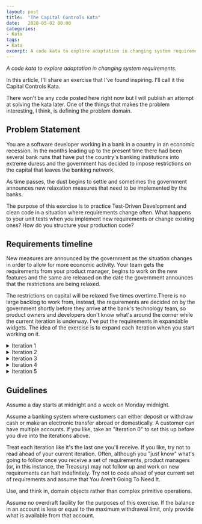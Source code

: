 ```yaml
---
layout: post
title:  "The Capital Controls Kata"
date:   2020-05-02 00:00
categories:
- Kata
tags:
- Kata
excerpt: A code kata to explore adaptation in changing system requirements.
---
```


*A code kata to explore adaptation in changing system requirements.*

In this article, I'll share an exercise that I've found inspiring. I'll call it the Capital Controls Kata.

There won't be any code posted here right now but I will publish an attempt at solving the kata later. One of the things that makes the problem interesting, I think, is defining the problem domain.

## Problem Statement

You are a software developer working in a bank in a country in an economic recession. In the months leading up to the present time there had been several bank runs that have put the country's banking institutions into extreme duress and the government has decided to impose restrictions on the capital that leaves the banking network.

As time passes, the dust begins to settle and sometimes the government announces new relaxation measures that need to be implemented by the banks.

The purpose of this exercise is to practice Test-Driven Development and clean code in a situation where requirements change often. What happens to your unit tests when you implement new requirements or change existing ones? How do you structure your production code?

## Requirements timeline 

New measures are announced by the government as the situation changes in order to allow for more economic activity. Your team gets the requirements from your product manager, begins to work on the new features and the same are released on the date the government announces that the restrictions are being relaxed.

The restrictions on capital will be relaxed five times overtime.There is no large backlog to work from, instead, the requirements are decided on by the government shortly before they arrive at the bank's technology team, so product owners and developers don't know what's around the corner while the current iteration is underway. I've put the requirements in expandable widgets. The idea of the exercise is to expand each iteration when you start working on it.

<details>
  <summary>Iteration 1</summary>
  <h3>Iteration 1</h3>     
  A customer can withdraw up to $60 per day from each bank account. If they have more than one account with one institution, they can withdraw $60 per day from each one of them.<br/>
  Only domestic electronic bank transfers are permitted.
  <ul>
    <li>
      If a customer fails to withdraw the whole daily $60 allowance, that does not "roll over" to the next day. Only up to $60 per account can be withdrawn on any day.
    </li>
  </ul>
 
</details>
<details>
  <summary>Iteration 2</summary>
  <h3>Iteration 2</h3>
  Months pass by and the effect of the capital restrictions are felt by the people in the country who are unable to conduct daily business beyond the basics. The government has decided to relax some of its restrictions and you are now called to make the following change:
  <ul>
    <li>
    The daily amount of $60 per day can now be rolled over to the next day, up to a week. That is, one can withdraw cash less than or equal to $420 per week. If less than that amount is drawn out, the remaining cash does not roll over to the next week.
    </li>
  </ul>
</details>
<details>
  <summary>Iteration 3</summary>
  <h3>Iteration 3</h3>
  Several more months pass by and the local market has started moving again albeit not as fast as desired. The government decides to relax its restrictions on capital even more:
<ul>
  <li>
    Up to $500 per week is allowed to be electronically transferred abroad from an account. This is not in addition to the cash that can be withdrawn from that same account. If $420 have already left the account, no electronic transfer can take place until the withdrawal allowance is renewed next week. If $500 are transfered abroad, no cash withdrawal can take place until the limit is reset next week. There can be combinations of the two but it always has to be either $420 in cash or electronic transfers abroad summing up to $500 maximum.
  </li>
</ul>
</details>
<details>
  <summary>Iteration 4</summary>
  <h3>Iteration 4</h3>
    As people have been taking money out continuously since the capital controls were imposed, the banks are growing short of cash flow and the government wants to give an incentive for people to put money back into the banks. You now need to change your code to do the following:
  <ul>
  <li>
    Any money deposited to bank accounts is free of any restrictions. Money that's already there is still subject to restrictions.  
  </li>
</ul>
</details>
<details>
  <summary>Iteration 5</summary>
  <h3>Iteration 5</h3>
  Lastly, the government wants to apply this additional relaxation:
<ul>
  <li>
    The weekly $420 cash withdrawal limit is raised to a bi-weekly $840. No roll-overs. This does not apply to electronic transfers abroad which remain at $500 per week. Again, these electronic transfers come off the cash withdrawal allowance and vice versa.
  </li>
</ul>
</details>

## Guidelines

Assume a day starts at midnight and a week on Monday midnight.

Assume a banking system where customers can either deposit or withdraw cash or make an electronic transfer abroad or domestically. A customer can have multiple accounts. If you like, take an "Iteration 0" to set this up before you dive into the iterations above.

Treat each iteration like it's the last one you'll receive. If you like, try not to read ahead of your current iteration. Often, although you "just know" what's going to follow once you receive a set of requirements, product managers (or, in this instance, the Treasury) may not follow up and work on new requirements can halt indefinitely. Try not to code ahead of your current set of requirements and assume that You Aren't Going To Need It.

Use, and think in, domain objects rather than complex primitive operations.

Assume no overdraft facility for the purposes of this exercise. If the balance in an account is less or equal to the maximum withdrawal limit, only provide what is available from that account.